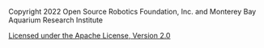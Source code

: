 Copyright 2022 Open Source Robotics Foundation, Inc. and Monterey Bay Aquarium Research Institute

[Licensed under the Apache License, Version 2.0](http://www.apache.org/licenses/LICENSE-2.0)
